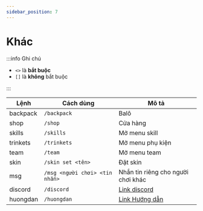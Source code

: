 ```yaml
---
sidebar_position: 7
---
```


# Khác

:::info Ghi chú

- `<>` là **bắt buộc**
- `[]` là **không** bắt buộc

:::

| Lệnh     | Cách dùng                      | Mô tả                                         |
| -------- | ------------------------------ | --------------------------------------------- |
| backpack | `/backpack`                    | Balô                                          |
| shop     | `/shop`                        | Cửa hàng                                      |
| skills    | `/skills`                       | Mở menu skill                                 |
| trinkets | `/trinkets`                    | Mở menu phụ kiện                              |
| team     | `/team`                        | Mở menu team                                  |
| skin     | `/skin set <tên>`              | Đặt skin                                      |
| msg      | `/msg <người chơi> <tin nhắn>` | Nhắn tin riêng cho người chơi khác            |
| discord  | `/discord`                     | [Link discord](https://discord.gg/phodenxanh) |
| huongdan | `/huongdan`                    | [Link Hướng dẫn](../intro.md)                 |
